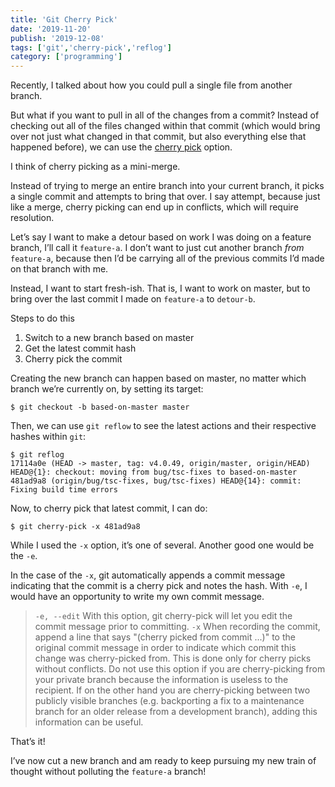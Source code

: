```yaml
---
title: 'Git Cherry Pick'
date: '2019-11-20'
publish: '2019-12-08'
tags: ['git','cherry-pick','reflog']
category: ['programming']
---
```

Recently, I talked about how you could pull a single file from another branch.

But what if you want to pull in all of the changes from a commit? Instead of checking out all of the files changed within that commit (which would bring over not just what changed in that commit, but also everything else that happened before), we can use the [cherry pick](https://git-scm.com/docs/git-cherry-pick) option.

I think of cherry picking as a mini-merge.

Instead of trying to merge an entire branch into your current branch, it picks a single commit and attempts to bring that over. I say attempt, because just like a merge, cherry picking can end up in conflicts, which will require resolution.

Let’s say I want to make a detour based on work I was doing on a feature branch, I’ll call it `feature-a`. I don’t want to just cut another branch _from_ `feature-a`, because then I’d be carrying all of the previous commits I’d made on that branch with me.

Instead, I want to start fresh-ish. That is, I want to work on master, but to bring over the last commit I made on `feature-a` to `detour-b`.

Steps to do this
1. Switch to a new branch based on master
2. Get the latest commit hash
3. Cherry pick the commit

Creating the new branch can happen based on master, no matter which branch we’re currently on, by setting its target:
```shell
$ git checkout -b based-on-master master
```

Then, we can use `git reflow` to see the latest actions and their respective hashes within `git`:
```shell
$ git reflog
17114a0e (HEAD -> master, tag: v4.0.49, origin/master, origin/HEAD) HEAD@{1}: checkout: moving from bug/tsc-fixes to based-on-master
481ad9a8 (origin/bug/tsc-fixes, bug/tsc-fixes) HEAD@{14}: commit: Fixing build time errors
```

Now, to cherry pick that latest commit, I can do:
```shell
$ git cherry-pick -x 481ad9a8
```

While I used the `-x` option, it’s one of several. Another good one would be the `-e`.

In the case of the `-x`, git automatically appends a commit message indicating that the commit is a cherry pick and notes the hash.
With `-e`, I would have an opportunity to write my own commit message.

> `-e, --edit`
>           With this option, git cherry-pick will let you edit the commit message prior to committing.
> `-x`
>            When recording the commit, append a line that says "(cherry picked from commit ...)" to the original commit message in order to indicate which commit this change was cherry-picked from. This is done only for cherry picks without conflicts. Do not use this option if you are cherry-picking from your private branch because the information is useless to the recipient. If on the other hand you are cherry-picking between two publicly visible branches (e.g. backporting a fix to a maintenance branch for an older release from a development branch), adding this information can be useful.

That’s it!

I’ve now cut a new branch and am ready to keep pursuing my new train of thought without polluting the `feature-a` branch!